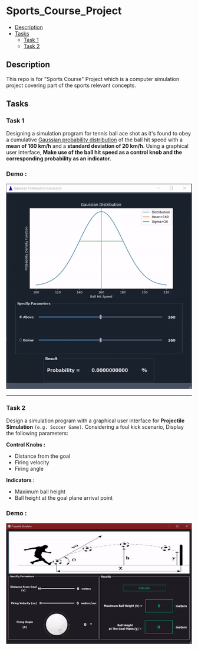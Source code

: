 # Sports_Course_Project
- [Description](#Description)
- [Tasks](#Tasks)
   - [Task 1](#Task-1)
   - [Task 2](#Task-2)
## Description
This repo is for "Sports Course" Project which is a computer simulation project covering part of the sports relevant concepts.
## Tasks
### Task 1
Designing a simulation program for tennis ball ace shot as it's found to obey a cumulative [Gaussian probability distribution](https://en.wikipedia.org/wiki/Normal_distribution) of the ball hit speed with a **mean of 160 km/h** and a **standard deviation of 20 km/h**. Using a graphical user interface, **Make use of the ball hit speed as a control knob and the corresponding probability as an indicator.**
### Demo :
<p align="center">
  <img src="https://github.com/Mostafa-Medhat/Sports_Course_Project/blob/main/docs/task1_gif.gif?raw=true">
</p>

---
### Task 2
Design a simulation program with a graphical user interface for **Projectile Simulation** `(e.g. Soccer Game)`. Considering a foul kick scenario, Display the following parameters:

**Control Knobs :**
- Distance from the goal
- Firing velocity
- Firing angle

**Indicators :**
- Maximum ball height
- Ball height at the goal plane arrival point
### Demo :
<p align="center">
  <img src="https://github.com/Mostafa-Medhat/Sports_Course_Project/blob/main/docs/task2_gif.gif?raw=true">
</p>
